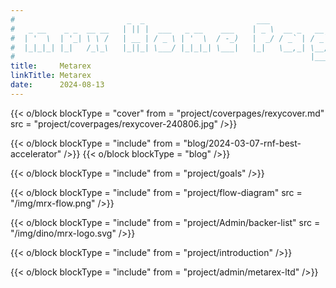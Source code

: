 ```yaml
---
#                         _  _                         ___
#   _ __    _ _  __ __   | || |  ___   _ __    ___    | _ \  __ _   __ _   ___
#  | '  \  | '_| \ \ /   | __ | / _ \ | '  \  / -_)   |  _/ / _` | / _` | / -_)
#  |_|_|_| |_|   /_\_\   |_||_| \___/ |_|_|_| \___|   |_|   \__,_| \__, | \___|
#                                                                  |___/
title:     Metarex
linkTitle: Metarex
date:      2024-08-13
---
```


{{< o/block
    blockType = "cover"
    from = "project/coverpages/rexycover.md"
    src = "project/coverpages/rexycover-240806.jpg"
/>}}

{{< o/block
    blockType = "include"
    from = "blog/2024-03-07-rnf-best-accelerator"
/>}}
{{< o/block blockType = "blog" />}}

{{< o/block blockType = "include" from = "project/goals" />}}

{{< o/block
    blockType = "include"
    from = "project/flow-diagram"
    src = "/img/mrx-flow.png"
/>}}

{{< o/block
    blockType = "include"
    from = "project/Admin/backer-list"
    src = "/img/dino/mrx-logo.svg"
/>}}

{{< o/block blockType = "include" from = "project/introduction" />}}

<!-- {{< o/block blockType = "include" from = "project/videos" />}} -->

{{< o/block blockType = "include" from = "project/admin/metarex-ltd" />}}
